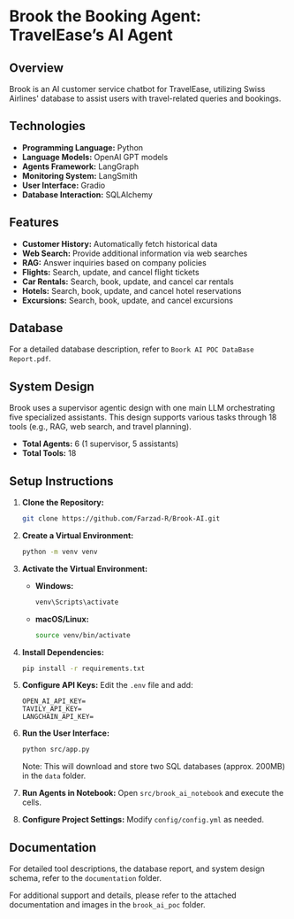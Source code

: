 # Brook the Booking Agent: TravelEase’s AI Agent

## Overview
Brook is an AI customer service chatbot for TravelEase, utilizing Swiss Airlines' database to assist users with travel-related queries and bookings.

## Technologies
- **Programming Language:** Python
- **Language Models:** OpenAI GPT models
- **Agents Framework:** LangGraph
- **Monitoring System:** LangSmith
- **User Interface:** Gradio
- **Database Interaction:** SQLAlchemy

## Features
- **Customer History:** Automatically fetch historical data
- **Web Search:** Provide additional information via web searches
- **RAG:** Answer inquiries based on company policies
- **Flights:** Search, update, and cancel flight tickets
- **Car Rentals:** Search, book, update, and cancel car rentals
- **Hotels:** Search, book, update, and cancel hotel reservations
- **Excursions:** Search, book, update, and cancel excursions

## Database
For a detailed database description, refer to `Boork AI POC DataBase Report.pdf`.

## System Design
Brook uses a supervisor agentic design with one main LLM orchestrating five specialized assistants. This design supports various tasks through 18 tools (e.g., RAG, web search, and travel planning).

- **Total Agents:** 6 (1 supervisor, 5 assistants)
- **Total Tools:** 18

## Setup Instructions
1. **Clone the Repository:**
   ```bash
   git clone https://github.com/Farzad-R/Brook-AI.git
   ```

2. **Create a Virtual Environment:**
   ```bash
   python -m venv venv
   ```

3. **Activate the Virtual Environment:**
   - **Windows:**
     ```bash
     venv\Scripts\activate
     ```
   - **macOS/Linux:**
     ```bash
     source venv/bin/activate
     ```

4. **Install Dependencies:**
   ```bash
   pip install -r requirements.txt
   ```

5. **Configure API Keys:**
   Edit the `.env` file and add:
   ```
   OPEN_AI_API_KEY=
   TAVILY_API_KEY=
   LANGCHAIN_API_KEY=
   ```

6. **Run the User Interface:**
   ```bash
   python src/app.py
   ```

   Note: This will download and store two SQL databases (approx. 200MB) in the `data` folder.

7. **Run Agents in Notebook:**
   Open `src/brook_ai_notebook` and execute the cells.

8. **Configure Project Settings:**
   Modify `config/config.yml` as needed.

## Documentation
For detailed tool descriptions, the database report, and system design schema, refer to the `documentation` folder.

For additional support and details, please refer to the attached documentation and images in the `brook_ai_poc` folder.